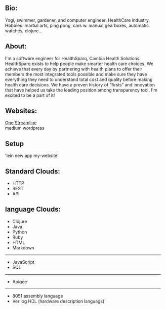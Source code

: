 ## Bio:
Yogi, swimmer, gardener, and computer engineer. HealthCare industry. Hobbies: martial arts, ping pong, cars w. manual gearboxes, automatic watches, clojure...

## About:
I'm a software engineer for HealthSparq, Cambia Health Solutions. HealthSparq exists to help people make smarter health care choices. We achieve that every day by partnering with health plans to offer their members the most integrated tools possible and make sure they have everything they need to understand total cost and quality before making health care decisions. We have a proven history of “firsts” and innovation that have helped us take the leading position among transparency tool. I'm excited to be a part of it! 

## Websites: 
[One Streamline](http://www.OneStreamline.com) <br/>
medium 
wordpress

## Setup 
'lein new app my-website'

## Standard Clouds: 
- HTTP
- REST 
- API 

## language Clouds: 
- Clojure 
- Java 
- Python 
- Ruby  
- HTML 
- Markdown 

--- 
- JavaScript 
- SQL 

---
- Apigee

---
- 8051 assembly language 
- Verilog HDL (hardware description languags) 
